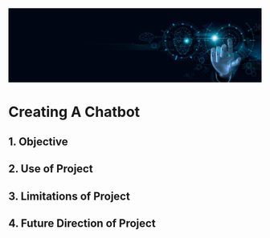 <img src = "https://github.com/Zivorinashe/Data-Science-Projects/blob/main/Media/intro_banner_3.jpeg" width = "100%" height = "30%">

# Creating A Chatbot

## 1. Objective

## 2. Use of Project

## 3. Limitations of Project

## 4. Future Direction of Project
